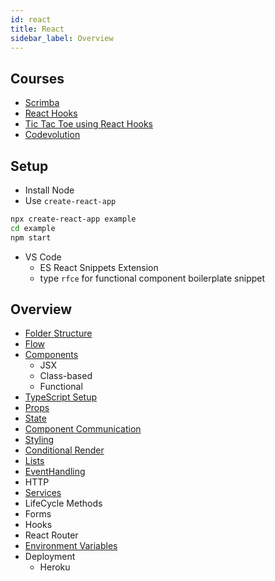 ```yaml
---
id: react
title: React
sidebar_label: Overview
---
```


## Courses

- [Scrimba](https://scrimba.com/course/glearnreact)
- [React Hooks](https://scrimba.com/course/greacthooks)
- [Tic Tac Toe using React Hooks](https://scrimba.com/course/greactgame)
- [Codevolution](https://www.youtube.com/playlist?list=PLC3y8-rFHvwgg3vaYJgHGnModB54rxOk3)

## Setup

- Install Node
- Use ```create-react-app```

```bash
npx create-react-app example
cd example
npm start
```

- VS Code
  - ES React Snippets Extension
  - type ```rfce``` for functional component boilerplate snippet

## Overview

- [Folder Structure](react-folder-structure)
- [Flow](react-flow)
- [Components](react-components)
  - JSX
  - Class-based
  - Functional
- [TypeScript Setup](react-typescript)
- [Props](react-props)
- [State](react-state)
- [Component Communication](react-component-communication)
- [Styling](react-styling)
- [Conditional Render](react-conditional-render)
- [Lists](react-lists)
- [EventHandling](react-event-handling)
- HTTP
- [Services](react-services)
- LifeCycle Methods
- Forms
- Hooks
- React Router
- [Environment Variables](react-env)
- Deployment
  - Heroku
